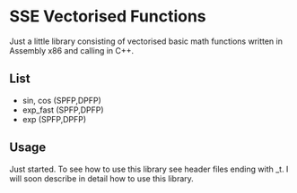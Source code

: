 # SSE Vectorised Functions
Just a little library consisting of vectorised basic math functions written in Assembly x86 and calling in C++.

## List
* sin, cos (SPFP,DPFP)
* exp_fast (SPFP,DPFP)
* exp (SPFP,DPFP)

## Usage
Just started.
To see how to use this library see header files ending with _t.
I will soon describe in detail how to use this library.


